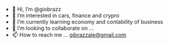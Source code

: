 - 👋 Hi, I’m @giobrazz
- 👀 I’m interested in cars, finance and crypro
- 🌱 I’m currently learning economy and contability of business
- 💞️ I’m looking to collaborate on ...
- 📫 How to reach me ... gibrazzale@gmail.com

<!---
giobrazz/giobrazz is a ✨ special ✨ repository because its `README.md` (this file) appears on your GitHub profile.
You can click the Preview link to take a look at your changes.
--->
